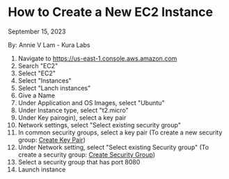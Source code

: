 # How to Create a New EC2 Instance

September 15, 2023

By:  Annie V Lam - Kura Labs

1.  Navigate to https://us-east-1.console.aws.amazon.com
2.  Search "EC2"
3.  Select "EC2"
4.  Select "Instances"
5.  Select "Lanch instances"
6.  Give a Name
7.  Under Application and OS Images, select "Ubuntu"
8.  Under Instance type, select "t2.micro"
9.  Under Key pairogin), select a key pair
10.  Network settings, select "Select existing security group"
11.  In common security groups, select a key pair (To create a new security group:  [Create Key Pair](Create_Key_Pair.md))
12.  Under Network setting, select "Select existing Security group" (To create a security group:  [Create Security Group](Create_Security_Group.md))
13.  Select a security group that has port 8080
14.  Launch instance

